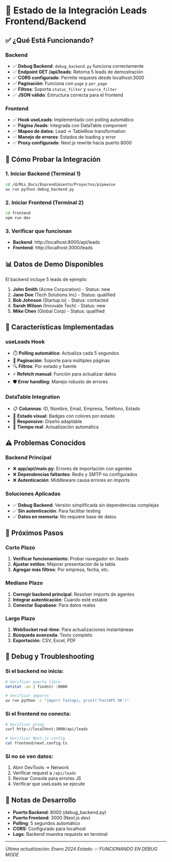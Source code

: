 # 🎯 Estado de la Integración Leads Frontend/Backend

## ✅ ¿Qué Está Funcionando?

### Backend
- ✅ **Debug Backend**: `debug_backend.py` funciona correctamente
- ✅ **Endpoint GET /api/leads**: Retorna 5 leads de demostración
- ✅ **CORS configurado**: Permite requests desde localhost:3000
- ✅ **Paginación**: Funciona con `page` y `per_page`
- ✅ **Filtros**: Soporta `status_filter` y `source_filter`
- ✅ **JSON válido**: Estructura correcta para el frontend

### Frontend
- ✅ **Hook useLeads**: Implementado con polling automático
- ✅ **Página /leads**: Integrada con DataTable component
- ✅ **Mapeo de datos**: Lead → TableRow transformation
- ✅ **Manejo de errores**: Estados de loading y error
- ✅ **Proxy configurado**: Next.js rewrite hacia puerto 8000

## 🚀 Cómo Probar la Integración

### 1. Iniciar Backend (Terminal 1)
```bash
cd /d/Mis_Docs/Enprendimiento/Proyectos/pipewise
uv run python debug_backend.py
```

### 2. Iniciar Frontend (Terminal 2)
```bash
cd frontend
npm run dev
```

### 3. Verificar que funcionan
- **Backend**: http://localhost:8000/api/leads
- **Frontend**: http://localhost:3000/leads

## 📊 Datos de Demo Disponibles

El backend incluye 5 leads de ejemplo:

1. **John Smith** (Acme Corporation) - Status: new
2. **Jane Doe** (Tech Solutions Inc) - Status: qualified  
3. **Bob Johnson** (Startup.io) - Status: contacted
4. **Sarah Wilson** (Innovate Tech) - Status: new
5. **Mike Chen** (Global Corp) - Status: qualified

## 🔧 Características Implementadas

### useLeads Hook
- ⏱️ **Polling automático**: Actualiza cada 5 segundos
- 📄 **Paginación**: Soporte para múltiples páginas
- 🔍 **Filtros**: Por estado y fuente
- ⚡ **Refetch manual**: Función para actualizar datos
- 🛡️ **Error handling**: Manejo robusto de errores

### DataTable Integration
- 📋 **Columnas**: ID, Nombre, Email, Empresa, Teléfono, Estado
- 🎨 **Estado visual**: Badges con colores por estado
- 📱 **Responsive**: Diseño adaptable 
- 🔄 **Tiempo real**: Actualización automática

## ⚠️ Problemas Conocidos

### Backend Principal
- ❌ **app/api/main.py**: Errores de importación con agentes
- ❌ **Dependencias faltantes**: Redis y SMTP no configurados
- ❌ **Autenticación**: Middleware causa errores en imports

### Soluciones Aplicadas
- ✅ **Debug Backend**: Versión simplificada sin dependencias complejas
- ✅ **Sin autenticación**: Para facilitar testing
- ✅ **Datos en memoria**: No requiere base de datos

## 🎯 Próximos Pasos

### Corto Plazo
1. **Verificar funcionamiento**: Probar navegador en /leads
2. **Ajustar estilos**: Mejorar presentación de la tabla
3. **Agregar más filtros**: Por empresa, fecha, etc.

### Mediano Plazo
1. **Corregir backend principal**: Resolver imports de agentes
2. **Integrar autenticación**: Cuando esté estable
3. **Conectar Supabase**: Para datos reales

### Largo Plazo
1. **WebSocket real-time**: Para actualizaciones instantáneas
2. **Búsqueda avanzada**: Texto completo
3. **Exportación**: CSV, Excel, PDF

## 🐛 Debug y Troubleshooting

### Si el backend no inicia:
```bash
# Verificar puerto libre
netstat -an | findstr :8000

# Verificar imports
uv run python -c "import fastapi; print('FastAPI OK')"
```

### Si el frontend no conecta:
```bash
# Verificar proxy
curl http://localhost:3000/api/leads

# Verificar Next.js config
cat frontend/next.config.ts
```

### Si no se ven datos:
1. Abrir DevTools → Network
2. Verificar request a `/api/leads`
3. Revisar Console para errores JS
4. Verificar que useLeads se ejecute

## 📝 Notas de Desarrollo

- **Puerto Backend**: 8000 (debug_backend.py)
- **Puerto Frontend**: 3000 (Next.js dev)
- **Polling**: 5 segundos automático
- **CORS**: Configurado para localhost
- **Logs**: Backend muestra requests en terminal

---

*Última actualización: Enero 2024*
*Estado: ✅ FUNCIONANDO EN DEBUG MODE* 